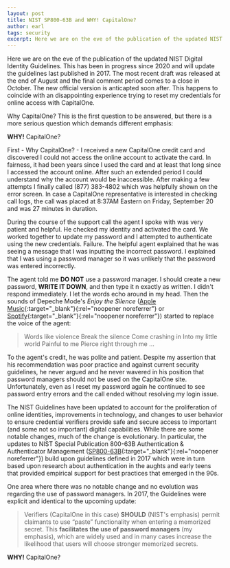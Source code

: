 ```yaml
---
layout: post
title: NIST SP800-63B and WHY! CapitalOne? 
author: earl
tags: security
excerpt: Here we are on the eve of the publication of the updated NIST Digital Identity Guidelines. This has been in progress since 2020 and will update the guidelines last published in 2017. The most recent draft was released at the end of August and the final comment period comes to a close in October. The new official version is anticipated soon after. This happens to coincide with an disappointing experience trying to reset my credentials for online access with CapitalOne.
---
```

Here we are on the eve of the publication of the updated NIST Digital Identity Guidelines. This has been in progress since 2020 and will update the guidelines last published in 2017. The most recent draft was released at the end of August and the final comment period comes to a close in October. The new official version is anticapted soon after. This happens to coincide with an disappointing experience trying to reset my credentials for online access with CapitalOne.

Why CapitalOne? This is the first question to be answered, but there is a more serious question which demands different emphasis:

**WHY!** CapitalOne?

First - Why CapitalOne? - I received a new CapitalOne credit card and discovered I could not access the online account to activate the card. In fairness, it had been years since I used the card and at least that long since I accessed the account online. After such an extended period I could understand why the account would be inaccessible. After making a few attempts I finally called (877) 383-4802 which was helpfully shown on the error screen. In case a CapitalOne representative is interested in checking call logs, the call was placed at 8:37AM Eastern on Friday, September 20 and was 27 minutes in duration.

During the course of the support call the agent I spoke with was very patient and helpful. He checked my identity and activated the card. We worked together to update my password and I attempted to authenticate using the new credentials. Failure. The helpful agent explained that he was seeing a message that I was inputting the incorrect password. I explained that I was using a password manager so it was unlikely that the password was entered incorrectly.

The agent told me **DO NOT** use a password manager. I should create a new password, **WRITE IT DOWN**, and then type it n exactly as written. I didn't respond immediately. I let the words echo around in my head. Then the sounds of Depeche Mode's _Enjoy the Silence_ ([Apple Music](https://music.apple.com/us/album/enjoy-the-silence/665415936?i=665416650){:target="_blank"}{:rel="noopener noreferrer"} or [Spotify](https://open.spotify.com/track/6WK9dVrRABMkUXFLNlgWFh?si=lquk3k0KRPaIzNJTXihm0w){:target="_blank"}{:rel="noopener noreferrer"}) started to replace the voice of the agent: 

>Words like violence
>Break the silence
>Come crashing in
>Into my little world
>Painful to me
>Pierce right through me ...

To the agent's credit, he was polite and patient. Despite my assertion that his recommendation was poor practice and against current security guidelines, he never argued and he never wavered in his position that password managers should not be used on the CapitalOne site. Unfortunately, even as I reset my password again he continued to see password entry errors and the call ended without resolving my login issue.

The NIST Guidelines have been updated to account for the proliferation of online identities, improvements in technology, and changes to user behavior to ensure credential verifiers provide safe and secure access to important (and some not so important) digital capabilities. While there are some notable changes, much of the change is evolutionary. In particular, the updates to NIST Special Publication 800-63B Authentication & Authenticator Management ([SP800-63B](https://pages.nist.gov/800-63-4/sp800-63b.html){:target="_blank"}{:rel="noopener noreferrer"}) build upon guidelines defined in 2017 which were in turn based upon research about authentication in the aughts and early teens that provided empirical support for best practices that emerged in the 90s.

One area where there was no notable change and no evolution was regarding the use of password managers. In 2017, the Guidelines were explicit and identical to the upcoming update:

>Verifiers (CapitalOne in this case) **SHOULD** (NIST's emphasis) permit claimants to use “paste” functionality when entering a memorized secret. This **facilitates the use of password managers** (my emphasis), which are widely used and in many cases increase the likelihood that users will choose stronger memorized secrets.

**WHY!** CapitalOne?
